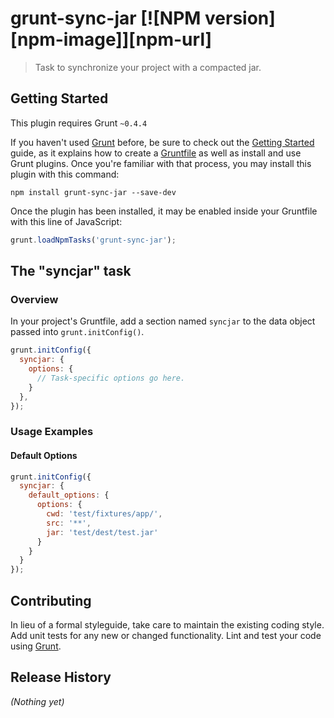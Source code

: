 # grunt-sync-jar [![NPM version][npm-image]][npm-url]

> Task to synchronize your project with a compacted jar.

## Getting Started
This plugin requires Grunt `~0.4.4`

If you haven't used [Grunt](http://gruntjs.com/) before, be sure to check out the [Getting Started](http://gruntjs.com/getting-started) guide, as it explains how to create a [Gruntfile](http://gruntjs.com/sample-gruntfile) as well as install and use Grunt plugins. Once you're familiar with that process, you may install this plugin with this command:

```shell
npm install grunt-sync-jar --save-dev
```

Once the plugin has been installed, it may be enabled inside your Gruntfile with this line of JavaScript:

```js
grunt.loadNpmTasks('grunt-sync-jar');
```

## The "syncjar" task

### Overview
In your project's Gruntfile, add a section named `syncjar` to the data object passed into `grunt.initConfig()`.

```js
grunt.initConfig({
  syncjar: {
    options: {
      // Task-specific options go here.
    }
  },
});
```

### Usage Examples

#### Default Options

```js
grunt.initConfig({
  syncjar: {
    default_options: {
      options: {
        cwd: 'test/fixtures/app/',
        src: '**',
        jar: 'test/dest/test.jar'
      }
    }
  }
});
```

## Contributing
In lieu of a formal styleguide, take care to maintain the existing coding style. Add unit tests for any new or changed functionality. Lint and test your code using [Grunt](http://gruntjs.com/).

## Release History
_(Nothing yet)_
